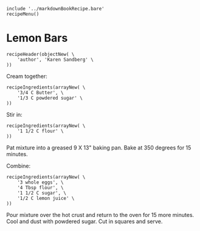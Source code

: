 ~~~ markdown-script
include '../markdownBookRecipe.bare'
recipeMenu()
~~~

# Lemon Bars

~~~ markdown-script
recipeHeader(objectNew( \
    'author', 'Karen Sandberg' \
))
~~~

Cream together:

~~~ markdown-script
recipeIngredients(arrayNew( \
    '3/4 C Butter', \
    '1/3 C powdered sugar' \
))
~~~

Stir in:

~~~ markdown-script
recipeIngredients(arrayNew( \
    '1 1/2 C flour' \
))
~~~

Pat mixture into a greased 9 X 13" baking pan. Bake at 350 degrees for 15 minutes.

Combine:

~~~ markdown-script
recipeIngredients(arrayNew( \
    '3 whole eggs', \
    '4 Tbsp flour', \
    '1 1/2 C sugar', \
    '1/2 C lemon juice' \
))
~~~

Pour mixture over the hot crust and return to the oven for 15 more minutes. Cool and dust with
powdered sugar. Cut in squares and serve.
